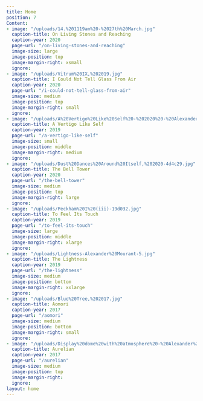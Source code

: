 ```yaml
---
title: Home
position: 7
Content:
- image: "/uploads/14.%201119am%20-%2027th%20March.jpg"
  caption-title: On Living Stones and Reaching
  caption-year: 2020
  page-url: "/on-living-stones-and-reaching"
  image-size: large
  image-position: top
  image-margin-right: xsmall
  ignore: 
- image: "/uploads/Vitrum%20IX,%202019.jpg"
  caption-title: I Could Not Tell Glass From Air
  caption-year: 2020
  page-url: "/i-could-not-tell-glass-from-air"
  image-size: medium
  image-position: top
  image-margin-right: small
  ignore: 
- image: "/uploads/A%20Vertigo%20Like%20Self%20-%202020%20-%20Alexander%20Mourant.png"
  caption-title: A Vertigo Like Self
  caption-year: 2019
  page-url: "/a-vertigo-like-self"
  image-size: small
  image-position: middle
  image-margin-right: medium
  ignore: 
- image: "/uploads/Dust%20Dances%20Around%20Itself,%202020-4d4c29.jpg"
  caption-title: The Bell Tower
  caption-year: 2020
  page-url: "/the-bell-tower"
  image-size: medium
  image-position: top
  image-margin-right: large
  ignore: 
- image: "/uploads/Peckham%20I%20(iii)-19d032.jpg"
  caption-title: To Feel Its Touch
  caption-year: 2019
  page-url: "/to-feel-its-touch"
  image-size: large
  image-position: middle
  image-margin-right: xlarge
  ignore: 
- image: "/uploads/Lightness-Alexander%20Mourant-5.jpg"
  caption-title: The Lightness
  caption-year: 2019
  page-url: "/the-lightness"
  image-size: medium
  image-position: bottom
  image-margin-right: xxlarge
  ignore: 
- image: "/uploads/Blue%20Tree,%202017.jpg"
  caption-title: Aomori
  caption-year: 2017
  page-url: "/aomori"
  image-size: medium
  image-position: bottom
  image-margin-right: small
  ignore: 
- image: "/uploads/Display%20dome%20with%20atmosphere%20-%20Alexander%20Mourant.jpg"
  caption-title: Aurelian
  caption-year: 2017
  page-url: "/aurelian"
  image-size: medium
  image-position: top
  image-margin-right: 
  ignore: 
layout: home
---
```


